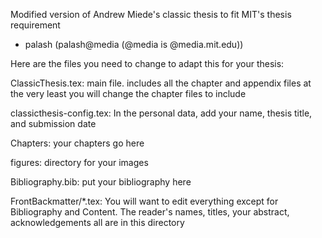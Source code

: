 Modified version of Andrew Miede's classic thesis to fit MIT's thesis requirement
- palash (palash@media (@media is @media.mit.edu))


Here are the files you need to change to adapt this for your thesis:

ClassicThesis.tex: main file. includes all the chapter and appendix files at 
the very least you will change the chapter files to include

classicthesis-config.tex: In the personal data, add your name,  thesis title, 
and submission date

Chapters: your chapters go here

figures: directory for your images

Bibliography.bib: put your bibliography here

FrontBackmatter/*.tex: You will want to edit everything except for Bibliography 
and Content. The reader's names, titles, your abstract, acknowledgements all are in 
this directory

